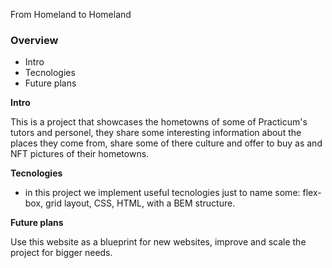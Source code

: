 From Homeland to Homeland
### Overview  
* Intro 
* Tecnologies  
* Future plans  
  
**Intro**    
  
This is a project that showcases the hometowns of some of Practicum's tutors and personel, they share some interesting information about the places they come from, share some of there culture and offer to buy as and NFT pictures of their hometowns.
  
**Tecnologies**  
  
*  in this project we implement useful tecnologies just to name some: flex-box, grid layout, CSS, HTML, with a BEM structure.       
  
**Future plans**  
  
  Use this website as a blueprint for new websites, improve and scale the project for bigger needs. 
